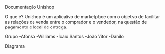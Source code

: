 Documentação Unishop

O que é?
Unishop é um aplicativo de marketplace com o objetivo de facilitar as relações de venda entre o comprador e o vendedor, na questão de pagamento e local de entrega.

Grupo
-Afonso
-Williams
-Ícaro Santos
-João Vitor
-Danilo 

Diagrama

